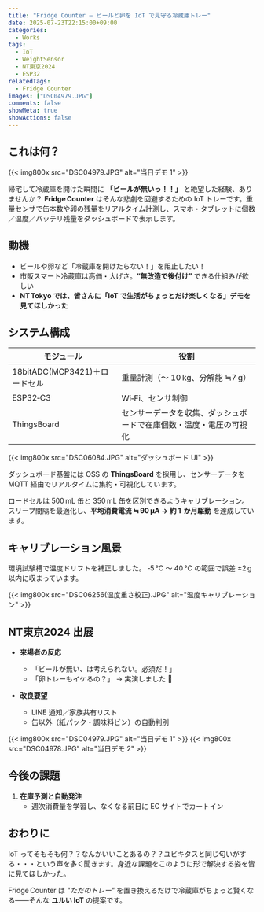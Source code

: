 ```yaml
---
title: "Fridge Counter – ビールと卵を IoT で見守る冷蔵庫トレー"
date: 2025-07-23T22:15:00+09:00
categories:
  - Works
tags:
  - IoT
  - WeightSensor
  - NT東京2024
  - ESP32
relatedTags:
  - Fridge Counter
images: ["DSC04979.JPG"]
comments: false
showMeta: true
showActions: false
---
```


## これは何？

{{< img800x src="DSC04979.JPG" alt="当日デモ 1" >}}

帰宅して冷蔵庫を開けた瞬間に **「ビールが無いっ！！」** と絶望した経験、ありませんか？
**Fridge Counter** はそんな悲劇を回避するための IoT トレーです。重量センサで缶本数や卵の残量をリアルタイム計測し、スマホ・タブレットに個数／温度／バッテリ残量をダッシュボードで表示します。

## 動機

- ビールや卵など「冷蔵庫を開けたらない！」を阻止したい！
- 市販スマート冷蔵庫は高価・大げさ。**“無改造で後付け”** できる仕組みが欲しい
- **NT Tokyo では、皆さんに「IoT で生活がちょっとだけ楽しくなる」デモを見てほしかった**

## システム構成

| モジュール                    | 役割                                                               |
| ----------------------------- | ------------------------------------------------------------------ |
| 18bitADC(MCP3421)＋ロードセル | 重量計測（～ 10 kg、分解能 ≒7 g）                                  |
| ESP32‑C3                      | Wi‑Fi、センサ制御                                                  |
| ThingsBoard                   | センサーデータを収集、ダッシュボードで在庫個数・温度・電圧の可視化 |

{{< img800x src="DSC06084.JPG" alt="ダッシュボード UI" >}}

ダッシュボード基盤には OSS の **ThingsBoard** を採用し、センサーデータを MQTT 経由でリアルタイムに集約・可視化しています。

ロードセルは 500 mL 缶と 350 mL 缶を区別できるようキャリブレーション。
スリープ間隔を最適化し、**平均消費電流 ≒ 90 µA → 約 1  か月駆動** を達成しています。

## キャリブレーション風景

環境試験槽で温度ドリフトを補正しました。
‐5 °C ～ 40 °C の範囲で誤差 ±2 g 以内に収まっています。

{{< img800x src="DSC06256(温度重さ校正).JPG" alt="温度キャリブレーション" >}}

## NT東京2024 出展

- **来場者の反応**

  - 「ビールが無い、は考えられない。必須だ！」
  - 「卵トレーもイケるの？」 → 実演しました 🥚

- **改良要望**

  - LINE 通知／家族共有リスト
  - 缶以外（紙パック・調味料ビン）の自動判別

{{< img800x src="DSC04979.JPG" alt="当日デモ 1" >}}
{{< img800x src="DSC04978.JPG" alt="当日デモ 2" >}}

## 今後の課題

1. **在庫予測と自動発注**
   - 週次消費量を学習し、なくなる前日に EC サイトでカートイン

## おわりに

IoT ってそもそも何？？なんかいいことあるの？？ユビキタスと同じ匂いがする・・・という声を多く聞きます。身近な課題をこのように形で解決する姿を皆に見てほしかった。

Fridge Counter は _"ただのトレー"_ を置き換えるだけで冷蔵庫がちょっと賢くなる――そんな **ユルい IoT** の提案です。
